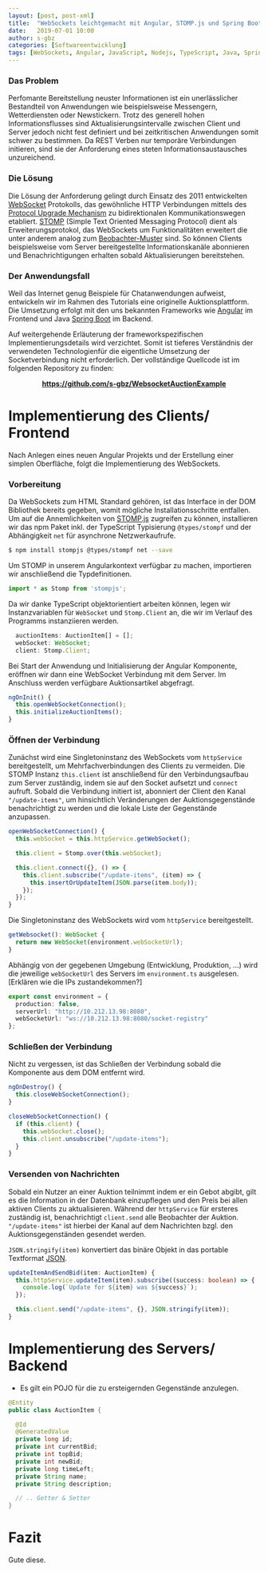 ```yaml
---
layout: [post, post-xml]              
title:  "WebSockets leichtgemacht mit Angular, STOMP.js und Spring Boot"        
date:   2019-07-01 10:00                                
author: s-gbz
categories: [Softwareentwicklung]                    
tags: [WebSockets, Angular, JavaScript, Nodejs, TypeScript, Java, Spring Boot]
---
```

### Das Problem
Perfomante Bereitstellung neuster Informationen ist ein unerlässlicher Bestandteil von Anwendungen wie beispielsweise Messengern, Wetterdiensten oder Newstickern.
Trotz des generell hohen Informationsflusses sind Aktualisierungsintervalle zwischen Client und Server jedoch nicht fest definiert und bei zeitkritischen Anwendungen somit schwer zu bestimmen.
Da REST Verben nur temporäre Verbindungen initieren, sind sie der Anforderung eines steten Informationsaustausches unzureichend.

### Die Lösung
Die Lösung der Anforderung gelingt durch Einsatz des 2011 entwickelten [WebSocket](https://tools.ietf.org/html/rfc6455) Protokolls, 
das gewöhnliche HTTP Verbindungen mittels des [Protocol Upgrade Mechanism](https://developer.mozilla.org/en-US/docs/Web/HTTP/Protocol_upgrade_mechanism) zu bidirektionalen Kommunikationswegen etabliert.
[STOMP](https://stomp.github.io/) (Simple Text Oriented Messaging Protocol) dient als Erweiterungsprotokol, das WebSockets um Funktionalitäten erweitert die unter anderem analog zum [Beobachter-Muster](https://docs.microsoft.com/en-us/azure/architecture/patterns/publisher-subscriber) sind.
So können Clients beispielsweise vom Server bereitgestellte Informationskanäle abonnieren und Benachrichtigungen erhalten sobald Aktualisierungen bereitstehen.

### Der Anwendungsfall
Weil das Internet genug Beispiele für Chatanwendungen aufweist, entwickeln wir im Rahmen des Tutorials eine originelle Auktionsplattform.
Die Umsetzung erfolgt mit den uns bekannten Frameworks wie [Angular](https://angular.io) im Frontend und Java [Spring Boot](https://spring.io) im Backend.

Auf weitergehende Erläuterung der frameworkspezifischen Implementierungsdetails wird verzichtet. Somit ist tieferes Verständnis der verwendeten Technologienfür die eigentliche Umsetzung der Socketverbindung nicht erforderlich. Der vollständige Quellcode ist im folgenden Repository zu finden:

<p align="center">
  <b><a href="https://github.com/s-gbz/WebSocketAuctionExample">https://github.com/s-gbz/WebsocketAuctionExample</a></b>
</p>

# Implementierung des Clients/ Frontend
Nach Anlegen eines neuen Angular Projekts und der Erstellung einer simplen Oberfläche, folgt die Implementierung des WebSockets.

### Vorbereitung
Da WebSockets zum HTML Standard gehören, ist das Interface in der DOM Bibliothek bereits gegeben, womit mögliche Installationsschritte entfallen. 
Um auf die Annemlichkeiten von [STOMP.js](https://www.npmjs.com/package/@stomp/stompjs) zugreifen zu können, installieren wir das npm Paket inkl. der TypeScript Typisierung `@types/stompf` und der Abhängigkeit `net` für asynchrone Netzwerkaufrufe.

```bash
$ npm install stompjs @types/stompf net --save
```

Um STOMP in unserem Angularkontext verfügbar zu machen, importieren wir anschließend die Typdefinitionen.

```typescript
import * as Stomp from 'stompjs';
```

Da wir danke TypeScript objektorientiert arbeiten können, legen wir Instanzvariablen für `WebSocket` und `Stomp.Client` an, die wir im Verlauf des Programms instanziieren werden.

```typescript
  auctionItems: AuctionItem[] = [];
  webSocket: WebSocket;
  client: Stomp.Client;
```

Bei Start der Anwendung und Initialisierung der Angular Komponente, eröffnen wir dann eine WebSocket Verbindung mit dem Server. Im Anschluss werden verfügbare Auktionsartikel abgefragt.

```typescript
ngOnInit() {
  this.openWebSocketConnection();
  this.initializeAuctionItems();
}
```

### Öffnen der Verbindung 
Zunächst wird eine Singletoninstanz des WebSockets vom `httpService` bereitgestellt, um Mehrfachverbindungen des Clients zu vermeiden.
Die STOMP Instanz `this.client` ist anschließend für den Verbindungsaufbau zum Server zuständig, indem sie auf den Socket aufsetzt und `connect` aufruft.
Sobald die Verbindung initiert ist, abonniert der Client den Kanal `"/update-items"`, um hinsichtlich Veränderungen der Auktionsgegenstände benachrichtigt zu werden und die lokale Liste der Gegenstände anzupassen.

```typescript
openWebSocketConnection() {
  this.webSocket = this.httpService.getWebSocket();

  this.client = Stomp.over(this.webSocket);

  this.client.connect({}, () => {
    this.client.subscribe("/update-items", (item) => {
      this.insertOrUpdateItem(JSON.parse(item.body));
    });
  });
}
```

Die Singletoninstanz des WebSockets wird vom `httpService` bereitgestellt.

```typescript
getWebsocket(): WebSocket {
  return new WebSocket(environment.webSocketUrl);
}
```
   
Abhängig von der gegebenen Umgebung (Entwicklung, Produktion, ...) wird die jeweilige `webSocketUrl` des Servers im `environment.ts` ausgelesen. [Erklären wie die IPs zustandekommen?]

```typescript
export const environment = {
  production: false,
  serverUrl: "http://10.212.13.98:8080",
  webSocketUrl: "ws://10.212.13.98:8080/socket-registry"
};
```

### Schließen der Verbindung 
Nicht zu vergessen, ist das Schließen der Verbindung sobald die Komponente aus dem DOM entfernt wird.

```typescript
ngOnDestroy() {
  this.closeWebSocketConnection();
}

closeWebSocketConnection() {
  if (this.client) {
    this.webSocket.close();
    this.client.unsubscribe("/update-items");
  }
}
```

### Versenden von Nachrichten
Sobald ein Nutzer an einer Auktion teilnimmt indem er ein Gebot abgibt, gilt es die Information in der Datenbank einzupflegen und den Preis bei allen aktiven Clients zu aktualisieren. Während der `httpService` für ersteres zuständig ist, benachrichtigt `client.send` alle Beobachter der Auktion. `"/update-items"` ist hierbei der Kanal auf dem Nachrichten bzgl. den Auktionsgegenständen gesendet werden.

`JSON.stringify(item)` konvertiert das binäre Objekt in das portable Textformat [JSON](https://www.json.org/).   

```typescript
updateItemAndSendBid(item: AuctionItem) {
  this.httpService.updateItem(item).subscribe((success: boolean) => {
    console.log(`Update for ${item} was ${success}`);
  });

  this.client.send("/update-items", {}, JSON.stringify(item));
}
```

# Implementierung des Servers/ Backend
- Es gilt ein POJO für die zu ersteigernden Gegenstände anzulegen. 

```java
@Entity
public class AuctionItem {

  @Id
  @GeneratedValue
  private long id;
  private int currentBid;
  private int topBid;
  private int newBid;
  private long timeLeft;
  private String name;
  private String description;

  // .. Getter & Setter
}
```

# Fazit
Gute diese.
